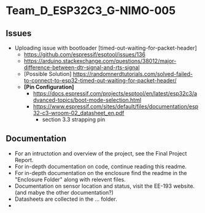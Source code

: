 # Team_D_ESP32C3_G-NIMO-005

## Issues
- Uploading issue with bootloader [timed-out-waiting-for-packet-header]
	- https://github.com/espressif/esptool/issues/136
	- https://arduino.stackexchange.com/questions/38012/major-difference-between-dtr-signal-and-rts-signal
	- [Possible Solution] https://randomnerdtutorials.com/solved-failed-to-connect-to-esp32-timed-out-waiting-for-packet-header/
	- **[Pin Configuration]**
		- https://docs.espressif.com/projects/esptool/en/latest/esp32c3/advanced-topics/boot-mode-selection.html
		- https://www.espressif.com/sites/default/files/documentation/esp32-c3-wroom-02_datasheet_en.pdf
			- section 3.3 strapping pin

## Documentation
- For an intructotion and overview of the project, see the Final Project Report.
- For in-depth documentation on code, continue reading this readme.
- For in-depth documentation on the enclosure find the readme in the "Enclosure Folder" along with relevent files.
- Documentation on sensor location and status, visit the EE-193 website. (and mabye the other documentation?)
- Datasheets are collected in the ... folder. 
- 
